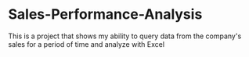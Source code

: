 # Sales-Performance-Analysis
This is a project that shows my ability to query data from the company's sales for a period of time and analyze with Excel
